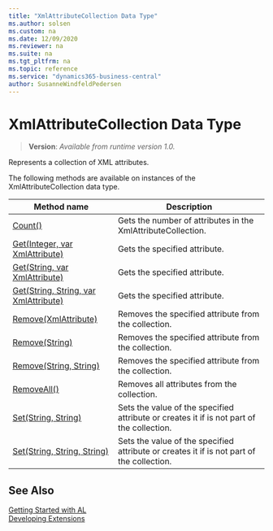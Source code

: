 ```yaml
---
title: "XmlAttributeCollection Data Type"
ms.author: solsen
ms.custom: na
ms.date: 12/09/2020
ms.reviewer: na
ms.suite: na
ms.tgt_pltfrm: na
ms.topic: reference
ms.service: "dynamics365-business-central"
author: SusanneWindfeldPedersen
---
```

[//]: # (START>DO_NOT_EDIT)
[//]: # (IMPORTANT:Do not edit any of the content between here and the END>DO_NOT_EDIT.)
[//]: # (Any modifications should be made in the .xml files in the ModernDev repo.)
# XmlAttributeCollection Data Type
> **Version**: _Available from runtime version 1.0._

Represents a collection of XML attributes.



The following methods are available on instances of the XmlAttributeCollection data type.

|Method name|Description|
|-----------|-----------|
|[Count()](xmlattributecollection-count-method.md)|Gets the number of attributes in the XmlAttributeCollection.|
|[Get(Integer, var XmlAttribute)](xmlattributecollection-get-integer-xmlattribute-method.md)|Gets the specified attribute.|
|[Get(String, var XmlAttribute)](xmlattributecollection-get-string-xmlattribute-method.md)|Gets the specified attribute.|
|[Get(String, String, var XmlAttribute)](xmlattributecollection-get-string-string-xmlattribute-method.md)|Gets the specified attribute.|
|[Remove(XmlAttribute)](xmlattributecollection-remove-xmlattribute-method.md)|Removes the specified attribute from the collection.|
|[Remove(String)](xmlattributecollection-remove-string-method.md)|Removes the specified attribute from the collection.|
|[Remove(String, String)](xmlattributecollection-remove-string-string-method.md)|Removes the specified attribute from the collection.|
|[RemoveAll()](xmlattributecollection-removeall-method.md)|Removes all attributes from the collection.|
|[Set(String, String)](xmlattributecollection-set-string-string-method.md)|Sets the value of the specified attribute or creates it if is not part of the collection.|
|[Set(String, String, String)](xmlattributecollection-set-string-string-string-method.md)|Sets the value of the specified attribute or creates it if is not part of the collection.|

[//]: # (IMPORTANT: END>DO_NOT_EDIT)
## See Also  
[Getting Started with AL](../../devenv-get-started.md)  
[Developing Extensions](../../devenv-dev-overview.md)  